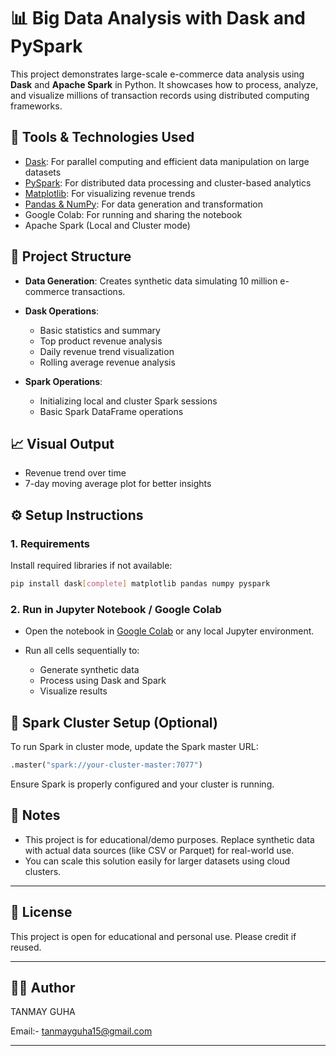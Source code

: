 # 📊 Big Data Analysis with Dask and PySpark

This project demonstrates large-scale e-commerce data analysis using **Dask** and **Apache Spark** in Python. It showcases how to process, analyze, and visualize millions of transaction records using distributed computing frameworks.

## 🔧 Tools & Technologies Used

* [Dask](https://www.dask.org/): For parallel computing and efficient data manipulation on large datasets
* [PySpark](https://spark.apache.org/docs/latest/api/python/): For distributed data processing and cluster-based analytics
* [Matplotlib](https://matplotlib.org/): For visualizing revenue trends
* [Pandas & NumPy](https://pandas.pydata.org/): For data generation and transformation
* Google Colab: For running and sharing the notebook
* Apache Spark (Local and Cluster mode)

## 📂 Project Structure

* **Data Generation**: Creates synthetic data simulating 10 million e-commerce transactions.
* **Dask Operations**:

  * Basic statistics and summary
  * Top product revenue analysis
  * Daily revenue trend visualization
  * Rolling average revenue analysis
* **Spark Operations**:

  * Initializing local and cluster Spark sessions
  * Basic Spark DataFrame operations

## 📈 Visual Output

* Revenue trend over time
* 7-day moving average plot for better insights

## ⚙️ Setup Instructions

### 1. Requirements

Install required libraries if not available:

```bash
pip install dask[complete] matplotlib pandas numpy pyspark
```

### 2. Run in Jupyter Notebook / Google Colab

* Open the notebook in [Google Colab](https://colab.research.google.com/drive/1fpPxwksHbYdp8coHBPLbTizB0J-klHG3) or any local Jupyter environment.
* Run all cells sequentially to:

  * Generate synthetic data
  * Process using Dask and Spark
  * Visualize results

## 🚀 Spark Cluster Setup (Optional)

To run Spark in cluster mode, update the Spark master URL:

```python
.master("spark://your-cluster-master:7077")
```

Ensure Spark is properly configured and your cluster is running.

## 📌 Notes

* This project is for educational/demo purposes. Replace synthetic data with actual data sources (like CSV or Parquet) for real-world use.
* You can scale this solution easily for larger datasets using cloud clusters.

---

## 📃 License
This project is open for educational and personal use. Please credit if reused.

---

## 🙋‍♂️ Author
TANMAY GUHA

Email:- tanmayguha15@gmail.com

---
